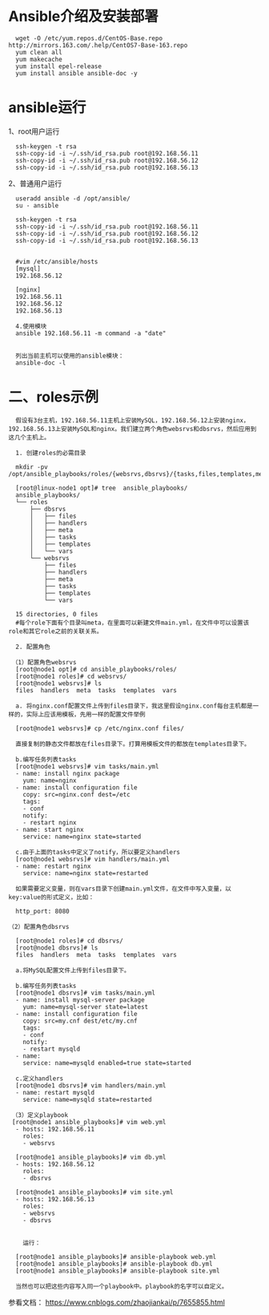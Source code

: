 # Ansible介绍及安装部署

      wget -O /etc/yum.repos.d/CentOS-Base.repo http://mirrors.163.com/.help/CentOS7-Base-163.repo
      yum clean all
      yum makecache
      yum install epel-release
      yum install ansible ansible-doc -y

# ansible运行
1、root用户运行

      ssh-keygen -t rsa
      ssh-copy-id -i ~/.ssh/id_rsa.pub root@192.168.56.11
      ssh-copy-id -i ~/.ssh/id_rsa.pub root@192.168.56.12
      ssh-copy-id -i ~/.ssh/id_rsa.pub root@192.168.56.13

2、普通用户运行

      useradd ansible -d /opt/ansible/
      su - ansible
      
      ssh-keygen -t rsa
      ssh-copy-id -i ~/.ssh/id_rsa.pub root@192.168.56.11
      ssh-copy-id -i ~/.ssh/id_rsa.pub root@192.168.56.12
      ssh-copy-id -i ~/.ssh/id_rsa.pub root@192.168.56.13
      
      
      #vim /etc/ansible/hosts
      [mysql]
      192.168.56.12

      [nginx]
      192.168.56.11
      192.168.56.12
      192.168.56.13
      
      4.使用模块
      ansible 192.168.56.11 -m command -a "date"
      
      
      列出当前主机可以使用的ansible模块：
      ansible-doc -l
      
# 二、roles示例

      假设有3台主机，192.168.56.11主机上安装MySQL，192.168.56.12上安装nginx，192.168.56.13上安装MySQL和nginx。我们建立两个角色websrvs和dbsrvs，然后应用到这几个主机上。
      
      1. 创建roles的必需目录 

      mkdir -pv /opt/ansible_playbooks/roles/{websrvs,dbsrvs}/{tasks,files,templates,meta,handlers,vars}
      
      [root@linux-node1 opt]# tree  ansible_playbooks/
      ansible_playbooks/
      └── roles
          ├── dbsrvs
          │   ├── files
          │   ├── handlers
          │   ├── meta
          │   ├── tasks
          │   ├── templates
          │   └── vars
          └── websrvs
              ├── files
              ├── handlers
              ├── meta
              ├── tasks
              ├── templates
              └── vars

      15 directories, 0 files
      #每个role下面有个目录叫meta，在里面可以新建文件main.yml，在文件中可以设置该role和其它role之前的关联关系。
      
      2. 配置角色
      
     （1）配置角色websrvs
      [root@node1 opt]# cd ansible_playbooks/roles/
      [root@node1 roles]# cd websrvs/
      [root@node1 websrvs]# ls
      files  handlers  meta  tasks  templates  vars
      
      a. 将nginx.conf配置文件上传到files目录下，我这里假设nginx.conf每台主机都是一样的，实际上应该用模板，先用一样的配置文件举例
      
      [root@node1 websrvs]# cp /etc/nginx.conf files/
      
      直接复制的静态文件都放在files目录下。打算用模板文件的都放在templates目录下。
      
      b.编写任务列表tasks
      [root@node1 websrvs]# vim tasks/main.yml
      - name: install nginx package
        yum: name=nginx
      - name: install configuration file
        copy: src=nginx.conf dest=/etc
        tags:
        - conf
        notify:
        - restart nginx
      - name: start nginx
        service: name=nginx state=started
        
      c.由于上面的tasks中定义了notify，所以要定义handlers
      [root@node1 websrvs]# vim handlers/main.yml
      - name: restart nginx
        service: name=nginx state=restarted
          
      如果需要定义变量，则在vars目录下创建main.yml文件，在文件中写入变量，以key:value的形式定义，比如：

      http_port: 8080

    （2）配置角色dbsrvs

      [root@node1 roles]# cd dbsrvs/
      [root@node1 dbsrvs]# ls
      files  handlers  meta  tasks  templates  vars
      
      a.将MySQL配置文件上传到files目录下。
      
      b.编写任务列表tasks
      [root@node1 dbsrvs]# vim tasks/main.yml
      - name: install mysql-server package
        yum: name=mysql-server state=latest
      - name: install configuration file
        copy: src=my.cnf dest/etc/my.cnf
        tags:
        - conf
        notify:
        - restart mysqld
      - name:
        service: name=mysqld enabled=true state=started
        
      c.定义handlers
      [root@node1 dbsrvs]# vim handlers/main.yml
      - name: restart mysqld
        service: name=mysqld state=restarted
        
     （3）定义playbook
     [root@node1 ansible_playbooks]# vim web.yml
      - hosts: 192.168.56.11
        roles:
        - websrvs 

      [root@node1 ansible_playbooks]# vim db.yml
      - hosts: 192.168.56.12
        roles:
        - dbsrvs 

      [root@node1 ansible_playbooks]# vim site.yml
      - hosts: 192.168.56.13
        roles:
        - websrvs
        - dbsrvs
        
        
        运行：

      [root@node1 ansible_playbooks]# ansible-playbook web.yml
      [root@node1 ansible_playbooks]# ansible-playbook db.yml
      [root@node1 ansible_playbooks]# ansible-playbook site.yml

      当然也可以把这些内容写入同一个playbook中。playbook的名字可以自定义。




      
 参看文档： https://www.cnblogs.com/zhaojiankai/p/7655855.html


